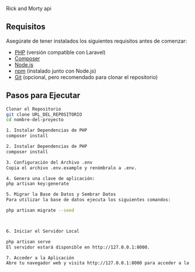 Rick and Morty api

## Requisitos

Asegúrate de tener instalados los siguientes requisitos antes de comenzar:

- [PHP](https://www.php.net/) (versión compatible con Laravel)
- [Composer](https://getcomposer.org/)
- [Node.js](https://nodejs.org/)
- [npm](https://www.npmjs.com/) (instalado junto con Node.js)
- [Git](https://git-scm.com/) (opcional, pero recomendado para clonar el repositorio)

## Pasos para Ejecutar


```bash
Clonar el Repositorio
git clone URL_DEL_REPOSITORIO
cd nombre-del-proyecto

1. Instalar Dependencias de PHP
composer install

2. Instalar Dependencias de PHP
composer install

3. Configuración del Archivo .env
Copia el archivo .env.example y renómbralo a .env.

4. Genera una clave de aplicación:
php artisan key:generate

5. Migrar la Base de Datos y Sembrar Datos
Para utilizar la base de datos ejecuta los siguientes comandos:

php artisan migrate --seed



6. Iniciar el Servidor Local

php artisan serve
El servidor estará disponible en http://127.0.0.1:8000.

7. Acceder a la Aplicación
Abre tu navegador web y visita http://127.0.0.1:8000 para acceder a la aplicación.